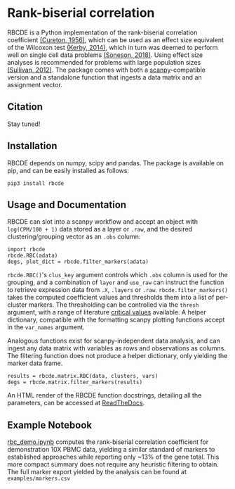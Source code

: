 # Rank-biserial correlation

RBCDE is a Python implementation of the rank-biserial correlation coefficient [(Cureton, 1956)](https://link.springer.com/article/10.1007/BF02289138), which can be used as an effect size equivalent of the Wilcoxon test [(Kerby, 2014)](https://journals.sagepub.com/doi/full/10.2466/11.IT.3.1), which in turn was deemed to perform well on single cell data problems [(Soneson, 2018)](https://www.nature.com/articles/nmeth.4612). Using effect size analyses is recommended for problems with large population sizes [(Sullivan, 2012)](https://www.jgme.org/doi/full/10.4300/JGME-D-12-00156.1). The package comes with both a [scanpy](https://scanpy.readthedocs.io/en/latest/)-compatible version and a standalone function that ingests a data matrix and an assignment vector.

## Citation

Stay tuned!

## Installation

RBCDE depends on numpy, scipy and pandas. The package is available on pip, and can be easily installed as follows:

	pip3 install rbcde

## Usage and Documentation

RBCDE can slot into a scanpy workflow and accept an object with `log(CPM/100 + 1)` data stored as a layer or `.raw`, and the desired clustering/grouping vector as an `.obs` column:

	import rbcde
	rbcde.RBC(adata)
	degs, plot_dict = rbcde.filter_markers(adata)

`rbcde.RBC()`'s `clus_key` argument controls which `.obs` column is used for the grouping, and a combination of `layer` and `use_raw` can instruct the function to retrieve expression data from `.X`, `.layers` or `.raw`. `rbcde.filter_markers()` takes the computed coefficient values and thresholds them into a list of per-cluster markers. The thresholding can be controlled via the `thresh` argument, with a range of literature [critical values](https://en.wikipedia.org/wiki/Effect_size#Pearson_r_or_correlation_coefficient) available. A helper dictionary, compatible with the formatting scanpy plotting functions accept in the `var_names` argument.

Analogous functions exist for scanpy-independent data analysis, and can ingest any data matrix with variables as rows and observations as columns. The filtering function does not produce a helper dictionary, only yielding the marker data frame.

	results = rbcde.matrix.RBC(data, clusters, vars)
	degs = rbcde.matrix.filter_markers(results)

An HTML render of the RBCDE function docstrings, detailing all the parameters, can be accessed at [ReadTheDocs](https://rbcde.readthedocs.io/en/latest/).

## Example Notebook

[rbc_demo.ipynb](https://nbviewer.jupyter.org/github/Teichlab/rbcde/blob/master/examples/rbc_demo.ipynb) computes the rank-biserial correlation coefficient for demonstration 10X PBMC data, yielding a similar standard of markers to established approaches while reporting only ~13% of the gene total. This more compact summary does not require any heuristic filtering to obtain. The full marker export yielded by the analysis can be found at `examples/markers.csv`